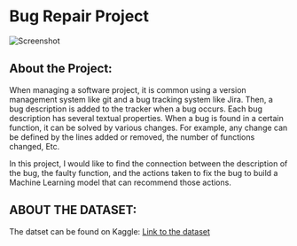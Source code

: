 # Bug Repair Project
![Screenshot]()



## About the Project: 
When managing a software project, it is common using a version management system like git and a bug tracking system like Jira. Then, a bug description is added to the tracker when a bug occurs. Each bug description has several textual properties. When a bug is found in a certain function, it can be solved by various changes. For example, any change can be defined by the lines added or removed, the number of functions changed, Etc.

In this project, I would like to find the connection between the description of the bug, the faulty function, and the actions taken to fix the bug to build a Machine Learning model that can recommend those actions.

## ABOUT THE DATASET:
The datset can be found on Kaggle:  [Link to the dataset](https://www.kaggle.com/datasets/ruchi798/data-science-job-salaries) 
